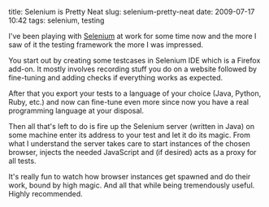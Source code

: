 title: Selenium is Pretty Neat
slug: selenium-pretty-neat
date: 2009-07-17 10:42
tags: selenium, testing

I've been playing with [Selenium](http://seleniumhq.org/) at work for some time now and the more I saw of it the testing framework the more I was impressed.

You start out by creating some testcases in Selenium IDE which is a Firefox add-on. It mostly involves recording stuff you do on a website followed by fine-tuning and adding checks if everything works as expected.

After that you export your tests to a language of your choice (Java, Python, Ruby, etc.) and now can fine-tune even more since now you have a real programming language at your disposal.

Then all that's left to do is fire up the Selenium server (written in Java) on some machine enter its address to your test and let it do its magic. From what I understand the server takes care to start instances of the chosen browser, injects the needed JavaScript and (if desired) acts as a proxy for all tests.

It's really fun to watch how browser instances get spawned and do their work, bound by high magic. And all that while being tremendously useful. Highly recommended.
